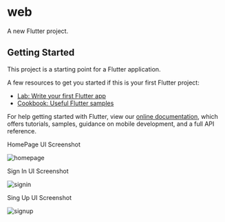 # web

A new Flutter project.

## Getting Started

This project is a starting point for a Flutter application.

A few resources to get you started if this is your first Flutter project:

- [Lab: Write your first Flutter app](https://flutter.dev/docs/get-started/codelab)
- [Cookbook: Useful Flutter samples](https://flutter.dev/docs/cookbook)

For help getting started with Flutter, view our
[online documentation](https://flutter.dev/docs), which offers tutorials,
samples, guidance on mobile development, and a full API reference.


HomePage UI Screenshot

![homepage](https://user-images.githubusercontent.com/48956709/101244279-284ae980-370e-11eb-8bf9-62a16f007884.png)

Sign In UI Screenshot

![signin](https://user-images.githubusercontent.com/48956709/101244281-31d45180-370e-11eb-8f8e-23e740795a1b.png)

Sing Up UI Screenshot

![signup](https://user-images.githubusercontent.com/48956709/101244283-34cf4200-370e-11eb-9f6d-22c749f7c978.png)
